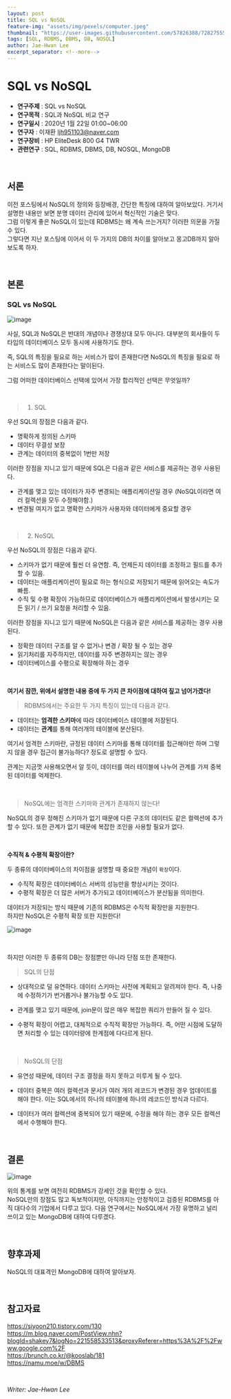 ```yaml
---
layout: post
title: SQL vs NoSQL
feature-img: "assets/img/pexels/computer.jpeg"
thumbnail: "https://user-images.githubusercontent.com/57826388/72827555-5a9e5480-3cbe-11ea-803a-0da2ff6bc815.png"
tags: [SQL, RDBMS, DBMS, DB, NOSQL]
author: Jae-Hwan Lee
excerpt_separator: <!--more-->
---
```

# SQL vs NoSQL
<!--more-->
* **연구주제** : SQL vs NoSQL
* **연구목적** : SQL과 NoSQL 비교 연구
* **연구일시** : 2020년 1월 22일 01:00~06:00
* **연구자** : 이재환 <ljh951103@naver.com>
* **연구장비** : HP EliteDesk 800 G4 TWR
* **관련연구** : SQL, RDBMS, DBMS, DB, NOSQL, MongoDB

<br/>

## 서론

이전 포스팅에서 NoSQL의 정의와 등장배경, 간단한 특징에 대하여 알아보았다. 거기서 설명한 내용만 보면 분명 데이터 관리에 있어서 혁신적인 기술은 맞다.  
그럼 이렇게 좋은 NoSQL이 있는데 RDBMS는 왜 계속 쓰는거지? 이러한 의문을 가질 수 있다.  
그렇다면 지난 포스팅에 이어서 이 두 가지의 DB의 차이를 알아보고 몽고DB까지 알아보도록 하자.

<br/>

## 본론

### **SQL vs NoSQL**

![image](https://user-images.githubusercontent.com/57826388/72827555-5a9e5480-3cbe-11ea-803a-0da2ff6bc815.png)

사실, SQL과 NoSQL은 반대의 개념이나 경쟁상대 모두 아니다. 대부분의 회사들이 두 타입의 데이터베이스 모두 동시에 사용하기도 한다.

즉, SQL의 특징을 필요로 하는 서비스가 많이 존재한다면 NoSQL의 특징을 필요로 하는 서비스도 많이 존재한다는 말이된다. 

그럼 어떠한 데이터베이스 선택에 있어서 가장 합리적인 선택은 무엇일까?

<br/>

> 1. SQL

우선 SQL의 장점은 다음과 같다.

- 명확하게 정의된 스키마
- 데이터 무결성 보장
- 관계는 데이터의 중복없이 1번만 저장

이러한 장점을 지니고 있기 때문에 SQL은 다음과 같은 서비스를 제공하는 경우 사용된다.

- 관계를 맺고 있는 데이터가 자주 변경되는 애플리케이션일 경우 (NoSQL이라면 여러 컬렉션을 모두 수정해야함.)
- 변경될 여지가 없고 명확한 스키마가 사용자와 데이터에게 중요할 경우

<br/>

> 2. NoSQL

우선 NoSQL의 장점은 다음과 같다.

- 스키마가 없기 때문에 훨씬 더 유연함. 즉, 언제든지 데이터를 조정하고 필드를 추가할 수 있음.
- 데이터는 애플리케이션이 필요로 하는 형식으로 저장되기 때문에 읽어오는 속도가 빠름.
- 수직 및 수평 확장이 가능하므로 데이터베이스가 애플리케이션에서 발생시키는 모든 읽기 / 쓰기 요청을 처리할 수 있음.

이러한 장점을 지니고 있기 때문에 NoSQL은 다음과 같은 서비스를 제공하는 경우 사용된다.

- 정확한 데이터 구조를 알 수 없거나 변경 / 확장 될 수 있는 경우
- 읽기처리를 자주하지만, 데이터를 자주 변경하지는 않는 경우
- 데이터베이스를 수평으로 확장해야 하는 경우

<br/>

**여기서 잠깐, 위에서 설명한 내용 중에 두 가지 큰 차이점에 대하여 짚고 넘어가겠다!**

> RDBMS에서는 주요한 두 가지 특징이 있는데 다음과 같다.

- 데이터는 **엄격한 스키마**에 따라 데이터베이스 테이블에 저장된다.
- 데이터는 **관계**를 통해 여러개의 테이블에 분산된다.

여기서 엄격한 스키마란, 규정된 데이터 스키마를 통해 데이터를 접근해야만 하며 그렇지 않을 경우 접근이 불가능하다? 정도로 설명할 수 있다. 

관계는 지금껏 사용해오면서 알 듯이, 데이터를 여러 테이블에 나누어 관계를 가져 중복된 데이터를 억제한다.

<br/>

> NoSQL에는 엄격한 스키마와 관계가 존재하지 않는다!

NoSQL의 경우 정해진 스키마가 없기 때문에 다른 구조의 데이터도 같은 컬렉션에 추가할 수 있다. 또한 관계가 없기 때문에 복잡한 조인을 사용할 필요가 없다.

<br/>

**수직적 & 수평적 확장이란?**

두 종류의 데이터베이스의 차이점을 설명할 때 중요한 개념이 `확장`이다.  

- 수직적 확장은 데이터베이스 서버의 성능만을 향상시키는 것이다.
- 수평적 확장은 더 많은 서버가 추가되고 데이터베이스가 분산됨을 의미한다.

데이터가 저장되는 방식 때문에 기존의 RDBMS은 수직적 확장만을 지원한다.  
하지만 NoSQL은 수평적 확장 또한 지원한다!

![image](https://user-images.githubusercontent.com/57826388/72828533-317ec380-3cc0-11ea-9c3d-2fbc71e2ee5e.png)

<br/>

하지만 이러한 두 종류의 DB는 장점뿐만 아니라 단점 또한 존재한다.

> SQL의 단점

- 상대적으로 덜 유연하다. 데이터 스키마는 사전에 계획되고 알려져야 한다. 즉, 나중에 수정하기가 번거롭거나 불가능할 수도 있다.

- 관계를 맺고 있기 때문에, join문이 많은 매우 복잡한 쿼리가 만들어 질 수 있다.

- 수평적 확장이 어렵고, 대체적으로 수직적 확장만 가능하다. 즉, 어떤 시점에 도달하면 처리할 수 있는 데이터량에 한계점에 다다르게 된다.

<br/>

> NoSQL의 단점

- 유연성 때문에, 데이터 구조 결정을 하지 못하고 미루게 될 수 있다.

- 데이터 중복은 여러 컬렉션과 문서가 여러 개의 레코드가 변경된 경우 업데이트를 해야 한다. 이는 SQL에서의 하나의 테이블에 하나의 레코드인 방식과 다르다.

- 데이터가 여러 컬렉션에 중복되어 있기 때문에, 수정을 해야 하는 경우 모든 컬렉션에서 수행해야 한다.

<br/>

## 결론

![image](https://user-images.githubusercontent.com/57826388/72829073-5d4e7900-3cc1-11ea-86f3-869a9cee6d15.png)

위의 통계를 보면 여전히 RDBMS가 강세인 것을 확인할 수 있다.  
NoSQL만의 장점도 많고 독보적이지만, 아직까지는 안정적이고 검증된 RDBMS를 아직 대다수의 기업에서 다루고 있다. 다음 연구에서는 NoSQL에서 가장 유명하고 널리 쓰이고 있는 MongoDB에 대하여 다루겠다.

<br/>

## 향후과제

NoSQL의 대표격인 MongoDB에 대하여 알아보자.

<br/>

## 참고자료

<https://siyoon210.tistory.com/130>  
<https://m.blog.naver.com/PostView.nhn?blogId=shakey7&logNo=221558533513&proxyReferer=https%3A%2F%2Fwww.google.com%2F>  
<https://brunch.co.kr/@kooslab/181>  
<https://namu.moe/w/DBMS>  

<br/>

*Writer: Jae-Hwan Lee*

